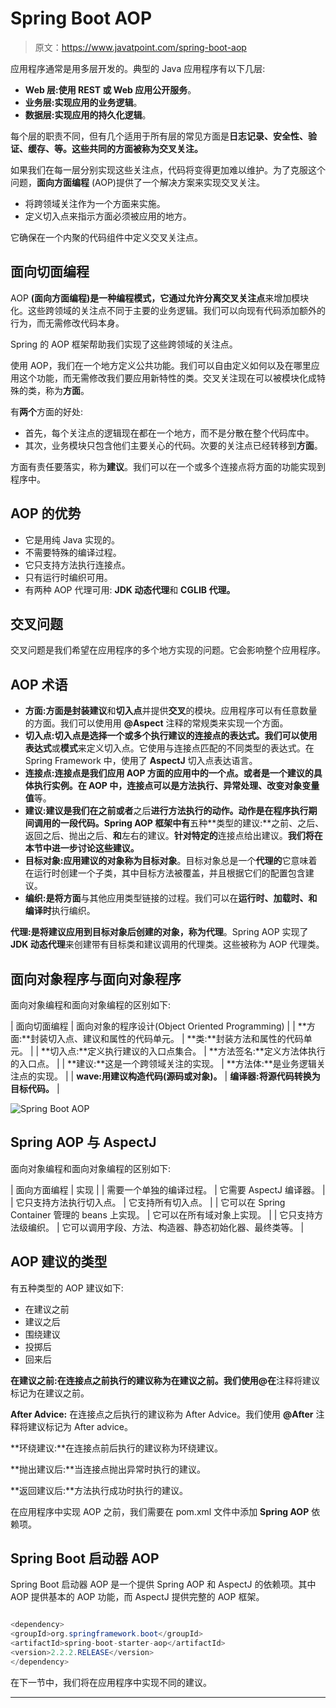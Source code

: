 # Spring Boot AOP

> 原文：<https://www.javatpoint.com/spring-boot-aop>

应用程序通常是用多层开发的。典型的 Java 应用程序有以下几层:

*   **Web 层:**使用 REST 或 Web 应用公开**服务**。
*   **业务层:**实现应用的**业务逻辑**。
*   **数据层:**实现应用的**持久化逻辑**。

每个层的职责不同，但有几个适用于所有层的常见方面是**日志记录、安全性、验证、缓存、**等。这些共同的方面被称为**交叉关注。**

如果我们在每一层分别实现这些关注点，代码将变得更加难以维护。为了克服这个问题，**面向方面编程** (AOP)提供了一个解决方案来实现交叉关注。

*   将跨领域关注作为一个方面来实施。
*   定义切入点来指示方面必须被应用的地方。

它确保在一个内聚的代码组件中定义交叉关注点。

## 面向切面编程

AOP **(面向方面编程)**是一种编程模式，它通过允许分离**交叉关注点**来增加模块化。这些跨领域的关注点不同于主要的业务逻辑。我们可以向现有代码添加额外的行为，而无需修改代码本身。

Spring 的 AOP 框架帮助我们实现了这些跨领域的关注点。

使用 AOP，我们在一个地方定义公共功能。我们可以自由定义如何以及在哪里应用这个功能，而无需修改我们要应用新特性的类。交叉关注现在可以被模块化成特殊的类，称为**方面**。

有**两个**方面的好处:

*   首先，每个关注点的逻辑现在都在一个地方，而不是分散在整个代码库中。
*   其次，业务模块只包含他们主要关心的代码。次要的关注点已经转移到**方面**。

方面有责任要落实，称为**建议**。我们可以在一个或多个连接点将方面的功能实现到程序中。

## AOP 的优势

*   它是用纯 Java 实现的。
*   不需要特殊的编译过程。
*   它只支持方法执行连接点。
*   只有运行时编织可用。
*   有两种 AOP 代理可用: **JDK 动态代理**和 **CGLIB 代理。**

## 交叉问题

交叉问题是我们希望在应用程序的多个地方实现的问题。它会影响整个应用程序。

## AOP 术语

*   **方面:**方面是封装**建议**和**切入点**并提供**交叉**的模块。应用程序可以有任意数量的方面。我们可以使用用 **@Aspect** 注释的常规类来实现一个方面。
*   **切入点:**切入点是选择一个或多个执行建议的连接点的表达式。我们可以使用**表达式**或**模式**来定义切入点。它使用与连接点匹配的不同类型的表达式。在 Spring Framework 中，使用了 **AspectJ** 切入点表达语言。
*   **连接点:**连接点是我们应用 **AOP 方面**的应用中的一个点。或者是一个建议的具体执行实例。在 AOP 中，连接点可以是**方法执行、异常处理、改变对象变量值**等。
*   **建议:**建议是我们在之前**或者**之后**进行方法执行的动作。动作是在程序执行期间调用的一段代码。Spring AOP 框架中有**五种**类型的建议:**之前、之后、返回之后、抛出之后、**和**左右的建议。**针对特定的**连接点给出建议。**我们将在本节中进一步讨论这些建议。**
*   **目标对象:**应用建议的对象称为**目标对象**。目标对象总是一个**代理的**它意味着在运行时创建一个子类，其中目标方法被覆盖，并且根据它们的配置包含建议。
*   **编织:**是**将方面**与其他应用类型链接的过程。我们可以在**运行时、加载时、**和**编译时**执行编织。

**代理:**是将建议应用到目标对象后创建的对象，称为**代理**。Spring AOP 实现了 **JDK 动态代理**来创建带有目标类和建议调用的代理类。这些被称为 AOP 代理类。

## 面向对象程序与面向对象程序

面向对象编程和面向对象编程的区别如下:

| 面向切面编程 | 面向对象的程序设计(Object Oriented Programming) |
| **方面:**封装切入点、建议和属性的代码单元。 | **类:**封装方法和属性的代码单元。 |
| **切入点:**定义执行建议的入口点集合。 | **方法签名:**定义方法体执行的入口点。 |
| **建议:**这是一个跨领域关注的实现。 | **方法体:**是业务逻辑关注点的实现。 |
| **wave:用建议构造代码(源码或对象)。** | **编译器:将源代码转换为目标代码。** |

![Spring Boot AOP](../img/4e747e7dda2c12afd04c48222056b0bf.png)

## Spring AOP 与 AspectJ

面向对象编程和面向对象编程的区别如下:

| 面向方面编程 | 实现 |
| 需要一个单独的编译过程。 | 它需要 AspectJ 编译器。 |
| 它只支持方法执行切入点。 | 它支持所有切入点。 |
| 它可以在 Spring Container 管理的 beans 上实现。 | 它可以在所有域对象上实现。 |
| 它只支持方法级编织。 | 它可以调用字段、方法、构造器、静态初始化器、最终类等。 |

## AOP 建议的类型

有五种类型的 AOP 建议如下:

*   在建议之前
*   建议之后
*   围绕建议
*   投掷后
*   回来后

**在建议之前:**在连接点之前执行的建议称为在建议之前。我们使用**@在**注释将建议标记为在建议之前。

**After Advice:** 在连接点之后执行的建议称为 After Advice。我们使用 **@After** 注释将建议标记为 After advice。

**环绕建议:**在连接点前后执行的建议称为环绕建议。

**抛出建议后:**当连接点抛出异常时执行的建议。

**返回建议后:**方法执行成功时执行的建议。

在应用程序中实现 AOP 之前，我们需要在 pom.xml 文件中添加 **Spring AOP** 依赖项。

## Spring Boot 启动器 AOP

Spring Boot 启动器 AOP 是一个提供 Spring AOP 和 AspectJ 的依赖项。其中 AOP 提供基本的 AOP 功能，而 AspectJ 提供完整的 AOP 框架。

```java

<dependency>
<groupId>org.springframework.boot</groupId>
<artifactId>spring-boot-starter-aop</artifactId>
<version>2.2.2.RELEASE</version>
</dependency>

```

在下一节中，我们将在应用程序中实现不同的建议。

* * *